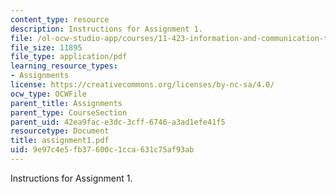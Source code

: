 ```yaml
---
content_type: resource
description: Instructions for Assignment 1.
file: /ol-ocw-studio-app/courses/11-423-information-and-communication-technologies-in-community-development-spring-2004/9e97c4e5fb37600c1cca631c75af93ab_assignment1.pdf
file_size: 11895
file_type: application/pdf
learning_resource_types:
- Assignments
license: https://creativecommons.org/licenses/by-nc-sa/4.0/
ocw_type: OCWFile
parent_title: Assignments
parent_type: CourseSection
parent_uid: 42ea9fac-e3dc-3cff-6746-a3ad1efe41f5
resourcetype: Document
title: assignment1.pdf
uid: 9e97c4e5-fb37-600c-1cca-631c75af93ab
---
```

Instructions for Assignment 1.
